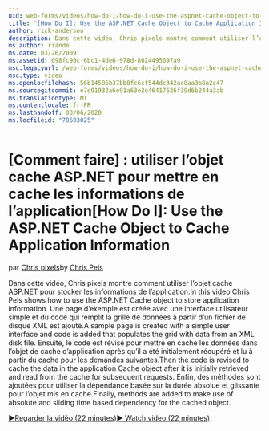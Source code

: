 ```yaml
---
uid: web-forms/videos/how-do-i/how-do-i-use-the-aspnet-cache-object-to-cache-application-information
title: '[How Do I]: Use the ASP.NET Cache Object to Cache Application Information | Microsoft Docs'
author: rick-anderson
description: Dans cette vidéo, Chris pixels montre comment utiliser l’objet cache ASP.NET pour stocker les informations de l’application. Une page d’exemple est créée avec une interface utilisateur simple...
ms.author: riande
ms.date: 03/26/2009
ms.assetid: 098fc90c-6bc1-4de6-978d-8024495097a9
msc.legacyurl: /web-forms/videos/how-do-i/how-do-i-use-the-aspnet-cache-object-to-cache-application-information
msc.type: video
ms.openlocfilehash: 56b14586b37bb8fc6cf544dc342ac8aa3b8a2c47
ms.sourcegitcommit: e7e91932a6e91a63e2e46417626f39d6b244a3ab
ms.translationtype: MT
ms.contentlocale: fr-FR
ms.lasthandoff: 03/06/2020
ms.locfileid: "78603025"
---
```

# <a name="how-do-i-use-the-aspnet-cache-object-to-cache-application-information"></a><span data-ttu-id="722c4-103">[Comment faire] : utiliser l’objet cache ASP.NET pour mettre en cache les informations de l’application</span><span class="sxs-lookup"><span data-stu-id="722c4-103">[How Do I]: Use the ASP.NET Cache Object to Cache Application Information</span></span>

<span data-ttu-id="722c4-104">par [Chris pixels](https://twitter.com/chrispels)</span><span class="sxs-lookup"><span data-stu-id="722c4-104">by [Chris Pels](https://twitter.com/chrispels)</span></span>

<span data-ttu-id="722c4-105">Dans cette vidéo, Chris pixels montre comment utiliser l’objet cache ASP.NET pour stocker les informations de l’application.</span><span class="sxs-lookup"><span data-stu-id="722c4-105">In this video Chris Pels shows how to use the ASP.NET Cache object to store application information.</span></span> <span data-ttu-id="722c4-106">Une page d’exemple est créée avec une interface utilisateur simple et du code qui remplit la grille de données à partir d’un fichier de disque XML est ajouté.</span><span class="sxs-lookup"><span data-stu-id="722c4-106">A sample page is created with a simple user interface and code is added that populates the grid with data from an XML disk file.</span></span> <span data-ttu-id="722c4-107">Ensuite, le code est révisé pour mettre en cache les données dans l’objet de cache d’application après qu’il a été initialement récupéré et lu à partir du cache pour les demandes suivantes.</span><span class="sxs-lookup"><span data-stu-id="722c4-107">Then the code is revised to cache the data in the application Cache object after it is initially retrieved and read from the cache for subsequent requests.</span></span> <span data-ttu-id="722c4-108">Enfin, des méthodes sont ajoutées pour utiliser la dépendance basée sur la durée absolue et glissante pour l’objet mis en cache.</span><span class="sxs-lookup"><span data-stu-id="722c4-108">Finally, methods are added to make use of absolute and sliding time based dependency for the cached object.</span></span>

[<span data-ttu-id="722c4-109">&#9654;Regarder la vidéo (22 minutes)</span><span class="sxs-lookup"><span data-stu-id="722c4-109">&#9654; Watch video (22 minutes)</span></span>](https://channel9.msdn.com/Blogs/ASP-NET-Site-Videos/how-do-i-use-the-aspnet-cache-object-to-cache-application-information)
